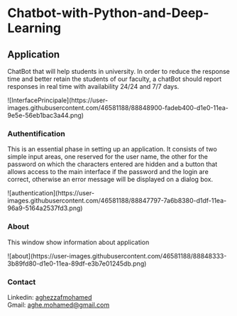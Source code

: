 # Chatbot-with-Python-and-Deep-Learning
## Application
<p> ChatBot that will help students in university. In order to reduce the response time and better retain the students of our faculty, a chatBot should report responses in real time with availability 24/24 and 7/7 days.</p>
![InterfacePrincipale](https://user-images.githubusercontent.com/46581188/88848900-fadeb400-d1e0-11ea-9e5e-56eb1bac3a44.png)

###	Authentification
<p>This is an essential phase in setting up an application. It consists of two simple input areas, one reserved for the user name, the other for the password on which the characters entered are hidden and a button that allows access to the main interface if the password and the login are correct, otherwise an error message will be displayed on a dialog box.</p>
![authentication](https://user-images.githubusercontent.com/46581188/88847797-7a6b8380-d1df-11ea-96a9-5164a2537fd3.png)

### About
<p>This window show information about application</p>
![about](https://user-images.githubusercontent.com/46581188/88848333-3b89fd80-d1e0-11ea-89df-e3b7e01245db.png)

### Contact
Linkedin: <a href="https://www.linkedin.com/in/mohamed-aghezzaf/">aghezzafmohamed<a/> <br>
Gmail: aghe.mohamed@gmail.com
